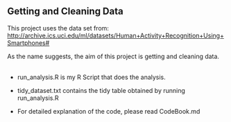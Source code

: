 ## Getting and Cleaning Data


This project uses the data set from: http://archive.ics.uci.edu/ml/datasets/Human+Activity+Recognition+Using+Smartphones#


As the name suggests, the aim of this project is getting and cleaning data.
&nbsp;
&nbsp;


* run_analysis.R is my R Script that does the analysis.

* tidy_dataset.txt contains the tidy table obtained by running run_analysis.R

* For detailed explanation of the code, please read CodeBook.md

